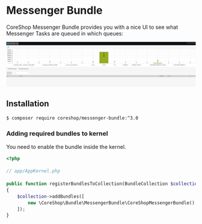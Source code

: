 #  Messenger Bundle

CoreShop Messenger Bundle provides you with a nice UI to see what Messenger Tasks are queued in which queues:

![Messenger](img/messenger.png)

## Installation
```bash
$ composer require coreshop/messenger-bundle:^3.0
```

### Adding required bundles to kernel
You need to enable the bundle inside the kernel.

```php
<?php

// app/AppKernel.php

public function registerBundlesToCollection(BundleCollection $collection)
{
    $collection->addBundles([
        new \CoreShop\Bundle\MessengerBundle\CoreShopMessengerBundle(),
    ]);
}
```